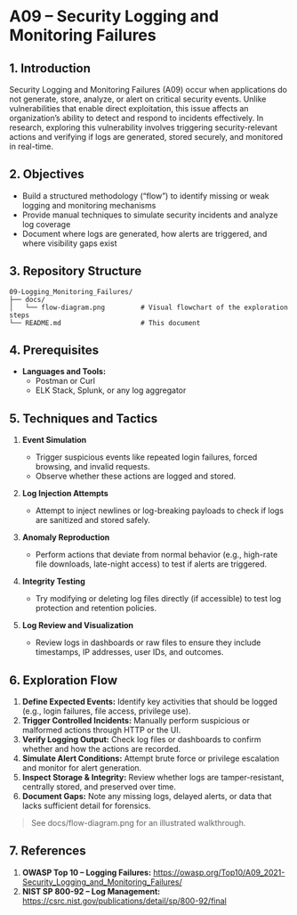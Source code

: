 # A09 – Security Logging and Monitoring Failures

## 1. Introduction  
Security Logging and Monitoring Failures (A09) occur when applications do not generate, store, analyze, or alert on critical security events. Unlike vulnerabilities that enable direct exploitation, this issue affects an organization’s ability to detect and respond to incidents effectively. In research, exploring this vulnerability involves triggering security-relevant actions and verifying if logs are generated, stored securely, and monitored in real-time.

## 2. Objectives  
- Build a structured methodology (“flow”) to identify missing or weak logging and monitoring mechanisms 
- Provide manual techniques to simulate security incidents and analyze log coverage
- Document where logs are generated, how alerts are triggered, and where visibility gaps exist 

## 3. Repository Structure  
```plaintext
09-Logging_Monitoring_Failures/
├── docs/
│   └── flow-diagram.png         # Visual flowchart of the exploration steps
└── README.md                    # This document
```

## 4. Prerequisites
- **Languages and Tools:**
    - Postman or Curl
    - ELK Stack, Splunk, or any log aggregator

## 5. Techniques and Tactics

1. **Event Simulation**
   - Trigger suspicious events like repeated login failures, forced browsing, and invalid requests.
   - Observe whether these actions are logged and stored.

2. **Log Injection Attempts**
   - Attempt to inject newlines or log-breaking payloads to check if logs are sanitized and stored safely.

3. **Anomaly Reproduction**
   - Perform actions that deviate from normal behavior (e.g., high-rate file downloads, late-night access) to test if alerts are triggered.

4. **Integrity Testing**
   - Try modifying or deleting log files directly (if accessible) to test log protection and retention policies.

5. **Log Review and Visualization**
   - Review logs in dashboards or raw files to ensure they include timestamps, IP addresses, user IDs, and outcomes.

## 6. Exploration Flow
1. **Define Expected Events:** Identify key activities that should be logged (e.g., login failures, file access, privilege use).
2. **Trigger Controlled Incidents:** Manually perform suspicious or malformed actions through HTTP or the UI.
3. **Verify Logging Output:** Check log files or dashboards to confirm whether and how the actions are recorded.
4. **Simulate Alert Conditions:** Attempt brute force or privilege escalation and monitor for alert generation.
5. **Inspect Storage & Integrity:** Review whether logs are tamper-resistant, centrally stored, and preserved over time.
6. **Document Gaps:** Note any missing logs, delayed alerts, or data that lacks sufficient detail for forensics.

> See docs/flow-diagram.png for an illustrated walkthrough.

## 7. References
1. **OWASP Top 10 – Logging Failures:** https://owasp.org/Top10/A09_2021-Security_Logging_and_Monitoring_Failures/
2. **NIST SP 800-92 – Log Management:** https://csrc.nist.gov/publications/detail/sp/800-92/final